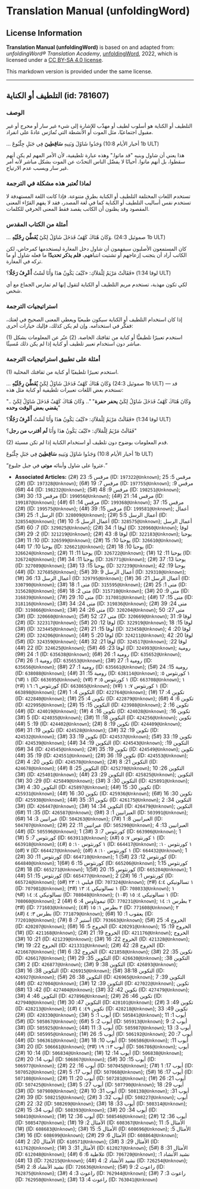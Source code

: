 # Translation Manual (unfoldingWord)

## License Information

**Translation Manual (unfoldingWord)** is based on and adapted from: _unfoldingWord® Translation Academy_, [unfoldingWord](https://unfoldingword.org/utw), 2022, which is licensed under a [CC BY-SA 4.0 license](https://creativecommons.org/licenses/by-sa/4.0/legalcode.en).

This markdown version is provided under the same license.



--------------------------------

## التلطيف أو الكناية (id: 781607)

### الوصف

التلطيف أو الكناية هو أسلوب لطيف أو مهذّب للإشارة إلى شيء غير سار أو محرج أو غير مقبول اجتماعيًا، مثل الموت أو الأنشطة التي تُمارَس عادةً على انفراد.

... وَجَدُوا شَاوُلَ وَبَنِيهِ **سَاقِطِينَ** فِي جَبَلِ جِلْبُوعَ (1 أخبار الأيام 10:8b ULT)

هذا يعني أن شاول وبنيه "قد ماتوا." وهذه عبارة تلطيفية، لأن الأمر المهم لم يكن أنهم سقطوا، بل أنهم ماتوا. أحيانًا لا يفضّل الناس التحدّث عن الموت بشكل مباشر لأنه أمر غير سار ويسبب عدم الارتياح.

### لماذا تُعتبر هذه مشكلة في الترجمة

تستخدم اللغات المختلفة التلطيف أو الكناية بطرق متنوعة. فإذا كانت اللغة المستهدفة لا تستخدم نفس أساليب التلطيف أو الكناية كما في لغة المصدر، فقد لا يفهم القرّاء المعنى المقصود وقد يظنون أن الكاتب يقصد فقط المعنى الحرفي للكلمات.

### أمثلة من الكتاب المقدس

... وَكَانَ هُنَاكَ كَهْفٌ فَدَخَلَ شَاوُلُ لِكَيْ **يُغَطِّيَ رِجْلَيْهِ**. (1 صموئيل 24:3b ULT)

كان المستمعون الأصليون سيفهمون أن شاول دخل المغارة ليستخدمها كمرحاض، لكن الكاتب أراد أن يتجنب إزعاجهم أو تشتيت انتباههم، **فلم يذكر تحديدًا** ما فعله شاول أو ما تركه في المغارة.

فَقَالَتْ مَرْيَمُ لِلْمَلاَكِ: «كَيْفَ يَكُونُ هذَا وَأَنَا لَسْتُ **أَعْرِفُ رَجُلًا**؟» (لوقا 1:34 ULT)

لكي تكون مهذبة، تستخدم مريم التلطيف أو الكناية لتقول إنها لم تمارس الجماع مع أي شخص.

### استراتيجيات الترجمة

إذا كان استخدام التلطيف أو الكناية سيكون طبيعيًا ويعطي المعنى الصحيح في لغتك، ففكّر في استخدامه. وإن لم يكن كذلك، فإليك خيارات أخرى:

(1\) استخدم تعبيرًا تلطيفيًّا أو كناية من ثقافتك الخاصة. (2\) عبّر عن المعلومات بشكل مباشر دون استخدام تعبير تلطيف أو كناية إذا لم يكن ذلك مُسيئًا.

### أمثلة على تطبيق استراتيجيات الترجمة

(1\) استخدم تعبيرًا تلطيفيًا أو كناية من ثقافتك المحلية.

... وَكَانَ هُنَاكَ كَهْفٌ فَدَخَلَ شَاوُلُ لِكَيْ **يُغَطِّيَ رِجْلَيْهِ** (1 صموئيل 24:3b ULT) — قد تستخدم بعض اللغات تعبيرات تلطيفية أو كناية مثل هذه:

".. وَكَانَ هُنَاكَ كَهْفٌ فَدَخَلَ شَاوُلُ لِكَيْ **يحفر حفرة**" ".. وَكَانَ هُنَاكَ كَهْفٌ فَدَخَلَ شَاوُلُ لِكَيْ **يقضي بعض الوقت وحده**"

فَقَالَتْ مَرْيَمُ لِلْمَلاَكِ: «كَيْفَ يَكُونُ هذَا وَأَنَا لَسْتُ **أَعْرِفُ رَجُلًا**؟» (لوقا 1:34 ULT)

فَقَالَتْ مَرْيَمُ لِلْمَلاَكِ: «كَيْفَ يَكُونُ هذَا وَأَنَا **لَم أقترب من رجل**؟"

(2\) قدم المعلومات بوضوح دون تلطيف أو استخدام الكناية إذا لم تكن مسيئة.

وَجَدُوا شَاوُلَ وَبَنِيهِ **سَاقِطِينَ** فِي جَبَلِ جِلْبُوعَ (1 أخبار الأيام 10:8b ULT)

“عثروا على شاول وأبنائه **موتى** في جبل جلبوع.”

* **Associated Articles:** مرقس 5: 23 (#2) (ID: `197322@Unknown`); مرقس 5: 25 (#2) (ID: `197328@Unknown`); مرقس 7: 19 (#6) (ID: `197755@Unknown`); مرقس 9: 44 (#6) (ID: `198232@Unknown`); مرقس 9: 48 (#5) (ID: `198251@Unknown`); مرقس 13: 30 (#3) (ID: `199056@Unknown`); مرقس 14: 21 (#4) (ID: `199187@Unknown`); مرقس 14: 61 (#4) (ID: `199368@Unknown`); مرقس 15: 37 (#2) (ID: `199575@Unknown`); مرقس 15: 39 (#4) (ID: `199581@Unknown`); أعمال الرسل 1: 25 (#3) (ID: `328009@Unknown`); أعمال الرسل 5:5 (#2) (ID: `328554@Unknown`); أعمال الرسل 5: 10 (#1) (ID: `328575@Unknown`); أعمال الرسل 7: 60 (#5) (ID: `329025@Unknown`); لوقا 1: 34 (#2) (ID: `320960@Unknown`); لوقا 2: 29 (#3) (ID: `321219@Unknown`); لوقا 8: 43 (#2) (ID: `322183@Unknown`); يوحنا 10: 11 (#3) (ID: `326599@Unknown`); يوحنا 10: 15 (#2) (ID: `326610@Unknown`); يوحنا 10: 17 (#4) (ID: `326621@Unknown`); يوحنا 10: 18 (#2) (ID: `326624@Unknown`); يوحنا 11: 11 (#2) (ID: `326722@Unknown`); يوحنا 11: 12 (#1) (ID: `326724@Unknown`); يوحنا 11: 34 (#1) (ID: `326771@Unknown`); يوحنا 13: 37 (#2) (ID: `327089@Unknown`); يوحنا 15: 13 (#3) (ID: `327239@Unknown`); يوحنا 19: 42 (#4) (ID: `327685@Unknown`); أعمال الرسل 9 :39 (#5) (ID: `329310@Unknown`); أعمال الرسل 13: 36 (#1) (ID: `329795@Unknown`); أعمال الرسل 21: 36 (#1) (ID: `330790@Unknown`); متى 1: 18 (#3) (ID: `315595@Unknown`); متى 1: 25 (#2) (ID: `315628@Unknown`); متى 2: 18 (#6) (ID: `315710@Unknown`); متى 9: 20 (#3) (ID: `316839@Unknown`); متى 10: 29 (#7) (ID: `317081@Unknown`); متى 15: 17 (#4) (ID: `318116@Unknown`); متى 24: 34 (#3) (ID: `319836@Unknown`); متى 24: 39 (#2) (ID: `319866@Unknown`); متى 26: 24 (#3) (ID: `320204@Unknown`); متى 27: 50 (#3) (ID: `320660@Unknown`); متى 27: 52 (#5) (ID: `320669@Unknown`); لوقا 9: 31 (#2) (ID: `322317@Unknown`); لوقا 12: 20 (#5) (ID: `322919@Unknown`); لوقا 15: 18 (#3) (ID: `323445@Unknown`); لوقا 15: 21 (#2) (ID: `323458@Unknown`); لوقا 20: 4 (#2) (ID: `324206@Unknown`); لوقا 20: 5 (#4) (ID: `324211@Unknown`); لوقا 20: 42 (#5) (ID: `324359@Unknown`); لوقا 21: 32 (#4) (ID: `324517@Unknown`); لوقا 22: 22 (#4) (ID: `324625@Unknown`); لوقا 23: 46 (#5) (ID: `324993@Unknown`); رومية 1: 24 (#9) (ID: `635638@Unknown`); رومية 1: 26 (#6) (ID: `635652@Unknown`); رومية 1: 26 (#7) (ID: `635653@Unknown`); رومية 1: 27 (#3) (ID: `635656@Unknown`); رومية 1: 27 (#8) (ID: `635661@Unknown`); رومية 15: 24 (#5) (ID: `638088@Unknown`); رومية 15: 31 (#4) (ID: `638114@Unknown`); ١ كورنثوس ٥: ١ (#٦) (ID: `663695@Unknown`); ١ كورنثوس ٥: ٣ (#٧) (ID: `663708@Unknown`); ١ كورنثوس ٦: ١٦ (#٢) (ID: `663865@Unknown`); ١ كورنثوس ٧: ١ (#٧) (ID: `663898@Unknown`); التكوين 4: 1 (#2) (ID: `422764@Unknown`); تكوين 4: 17 (#1) (ID: `422840@Unknown`); تكوين 4: 25 (#1) (ID: `422879@Unknown`); تكوين 6: 4 (#6) (ID: `422995@Unknown`); التكوين 15: 15 (#2) (ID: `423988@Unknown`); تكوين 16: 2 (#4) (ID: `424019@Unknown`); تكوين 16: 4 (#1) (ID: `424028@Unknown`); تكوين 16: 5 (#3) (ID: `424035@Unknown`); التكوين 18: 11 (#3) (ID: `424256@Unknown`); تكوين 19: 5 (#4) (ID: `424402@Unknown`); تكوين 19: 8 (#2) (ID: `424409@Unknown`); تكوين 19: 31 (#6) (ID: `424528@Unknown`); تكوين 19: 32 (#3) (ID: `424532@Unknown`); تكوين 19: 33 (#3) (ID: `424537@Unknown`); تكوين 19: 33 (#5) (ID: `424539@Unknown`); التكوين 19: 34 (#4) (ID: `424543@Unknown`); التكوين 19: 34 (#6) (ID: `424545@Unknown`); تكوين 19: 35 (#2) (ID: `424549@Unknown`); تكوين 19: 35 (#4) (ID: `424551@Unknown`); تكوين 19: 36 (#2) (ID: `424553@Unknown`); تكوين 20: 4 (#2) (ID: `424578@Unknown`); التكوين 21: 8 (#2) (ID: `424678@Unknown`); التكوين 25: 8 (#4) (ID: `425270@Unknown`); التكوين 26: 10 (#3) (ID: `425401@Unknown`); التكوين 29: 23 (#4) (ID: `425825@Unknown`); التكوين 29: 30 (#1) (ID: `425849@Unknown`); التكوين 30: 3 (#3) (ID: `425891@Unknown`); التكوين 30: 4 (#3) (ID: `425897@Unknown`); تكوين 30: 15 (#4) (ID: `425931@Unknown`); تكوين 30: 16 (#4) (ID: `425936@Unknown`); تكوين 30: 16 (#6) (ID: `425938@Unknown`); تكوين 31: 35 (#4) (ID: `426175@Unknown`); التكوين 34: 2 (#3) (ID: `426447@Unknown`); التكوين 34: 14 (#3) (ID: `426479@Unknown`); التكوين 35: 11 (#6) (ID: `426587@Unknown`); العبرانيين 1: 3 (#9) (ID: `503991@Unknown`); عبرانيين 3: 14 (#6) (ID: `504263@Unknown`); العبرانيين 8: 1 (#7) (ID: `504707@Unknown`); عبرانيين 11: 22 (#2) (ID: `505290@Unknown`); العبرانيين 13: 4 (#4) (ID: `505596@Unknown`); 1 كورنثوس 7: 3 (#3) (ID: `663906@Unknown`); 1 كورنثوس 7: 5 (#1) (ID: `663911@Unknown`); ١ كورنثوس ٧: ٥ (#٨) (ID: `663918@Unknown`); ١ كورنثوس ١٠: ٥ (#٤) (ID: `664417@Unknown`); ١ كورنثوس ١٠: ٧ (#٥) (ID: `664427@Unknown`); ١ كورنثوس ١٠: ٨ (#٥) (ID: `664432@Unknown`); 1 كورنثوس 11: 30 (#2) (ID: `664710@Unknown`); 1 كورنثوس 12: 23 (#5) (ID: `664840@Unknown`); 1كورنثوس 15: 6 (#6) (ID: `665206@Unknown`); 1كورنثوس 15: 18 (#2) (ID: `665271@Unknown`); 1كورنثوس 15: 20 (#5) (ID: `665284@Unknown`); 1 كورنثوس 15: 51 (#4) (ID: `665477@Unknown`); 2 كورنثوس 1: 16 (#2) (ID: `665724@Unknown`); فيلبي ١: ٢٣ (#٥) (ID: `707324@Unknown`); ١ تسالونيكي ٤:٤ (#٣) (ID: `707981@Unknown`); ١ تسالونيكي ٤: ١٣ (#٣) (ID: `708033@Unknown`); ١ تسالونيكي ٤: ١٤ (#٩) (ID: `708048@Unknown`); ١ تسالونيكي ٤: ١٥ (#١٠) (ID: `708060@Unknown`); 2 تيموثاوس 4: 6 (#4) (ID: `770231@Unknown`); ٢ بطرس ١: ١٤ (#٣) (ID: `771603@Unknown`); ٢ بطرس ١: ١٥ (#٤) (ID: `771608@Unknown`); ٢ بطرس ٣: ٤ (#٨) (ID: `771879@Unknown`); يعقوب 1: 10 (#6) (ID: `772010@Unknown`); أستير 7: 8 (#7) (ID: `793663@Unknown`); الخروج 4: 25 (#5) (ID: `420207@Unknown`); الخروج 5: 16 (#6) (ID: `420291@Unknown`); الخروج 19: 15 (#1) (ID: `421168@Unknown`); الخروج 19: 21 (#2) (ID: `421176@Unknown`); الخروج 21: 10 (#3) (ID: `421239@Unknown`); الخروج 22: 16 (#3) (ID: `421328@Unknown`); الخروج 22: 19 (#1) (ID: `421331@Unknown`); الخروج 28: 42 (#2) (ID: `421667@Unknown`); الخروج 32: 6 (#1) (ID: `421858@Unknown`); تكوين 35: 22 (#3) (ID: `426617@Unknown`); التكوين 35: 29 (#1) (ID: `426630@Unknown`); التكوين 38: 2 (#3) (ID: `426877@Unknown`); التكوين 38: 9 (#3) (ID: `426893@Unknown`); التكوين 38: 16 (#3) (ID: `426915@Unknown`); التكوين 38:18 (#5) (ID: `426927@Unknown`); التكوين 38: 26 (#5) (ID: `426965@Unknown`); التكوين 39: 7 (#4) (ID: `427004@Unknown`); التكوين 39: 12 (#3) (ID: `427022@Unknown`); تكوين 42: 13 (#8) (ID: `427404@Unknown`); تكوين 42: 32 (#3) (ID: `427479@Unknown`); التكوين 46: 4 (#3) (ID: `427896@Unknown`); تكوين 46: 26 (#2) (ID: `427940@Unknown`); التكوين 47: 30 (#1) (ID: `428101@Unknown`); تكوين 49: 3 (#2) (ID: `428213@Unknown`); تكوين ٤٩: ٤ (#٤) (ID: `428218@Unknown`); تكوين 49: 33 (#2) (ID: `428330@Unknown`); أيوب 1: 5 (#3) (ID: `505841@Unknown`); أيوب 1: 11 (#5) (ID: `505867@Unknown`); أيوب 2: 5 (#6) (ID: `505913@Unknown`); أيوب 2: 9 (#3) (ID: `505925@Unknown`); أيوب 3: 11 (#4) (ID: `505987@Unknown`); أيوب 3: 13 (#4) (ID: `505995@Unknown`); أيوب 5: 26 (#1) (ID: `506192@Unknown`); أيوب 7: 20 (#4) (ID: `506361@Unknown`); أيوب 10: 18 (#3) (ID: `506586@Unknown`); أيوب 11: 20 (#3) (ID: `506661@Unknown`); أيوب ١٣: ١٩ (#٣) (ID: `506786@Unknown`); أيوب 14: 10 (#2) (ID: `506834@Unknown`); أيوب 14: 12 (#1) (ID: `506838@Unknown`); أيوب 14: 20 (#2) (ID: `506867@Unknown`); أيوب 15: 30 (#5) (ID: `506977@Unknown`); أيوب 16: 22 (#2) (ID: `507045@Unknown`); أيوب 17: 1 (#7) (ID: `507052@Unknown`); أيوب 17: 5 (#2) (ID: `507068@Unknown`); أيوب 17: 16 (#5) (ID: `507108@Unknown`); أيوب 20: 11 (#2) (ID: `507281@Unknown`); أيوب 21: 26 (#1) (ID: `507425@Unknown`); أيوب 27: 5 (#3) (ID: `507790@Unknown`); أيوب 29: 18 (#3) (ID: `507980@Unknown`); أيوب 31: 10 (#2) (ID: `508138@Unknown`); أيوب 31: 39 (#2) (ID: `508215@Unknown`); أيوب 32: 3 (#2) (ID: `508227@Unknown`); أيوب 32: 22 (#2) (ID: `508269@Unknown`); أيوب 33: 18 (#3) (ID: `508314@Unknown`); أيوب 34: 15 (#2) (ID: `508393@Unknown`); أيوب 34: 20 (#3) (ID: `508410@Unknown`); أيوب 36: 12 (#1) (ID: `508546@Unknown`); أيوب 36: 12 (#2) (ID: `508547@Unknown`); الأمثال 2: 19 (#1) (ID: `608367@Unknown`); الأمثال 5: 11 (#1) (ID: `608683@Unknown`); الأمثال 5: 15 (#3) (ID: `608696@Unknown`); الأمثال 5: 16 (#3) (ID: `608699@Unknown`); الأمثال 6: 29 (#2) (ID: `608864@Unknown`); الأمثال 20: 2 (#4) (ID: `610571@Unknown`); الأمثال 29: 3 (#3) (ID: `611762@Unknown`); الأمثال 31: 3 (#1) (ID: `612027@Unknown`); الأمثال 31: 8 (#5) (ID: `612048@Unknown`); غلاطية 6: 6 (#4) (ID: `706720@Unknown`); نشيد الأنشاد 1: 13 (#4) (ID: `726215@Unknown`); نشيد الأنشاد 2: 4 (#4) (ID: `726254@Unknown`);  نشيد الأنشاد 8: 2 (#5) (ID: `726636@Unknown`); راعوث 2: 9 (#5) (ID: `762875@Unknown`); راعوث 3: 4 (#3) (ID: `762944@Unknown`); راعوث 3: 7 (#3) (ID: `762950@Unknown`); راعوث 4: 13 (#3) (ID: `763041@Unknown`)

